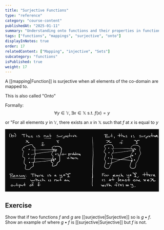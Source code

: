 ```yaml
---
title: "Surjective Functions"
type: "reference"
category: "course-content"
publishedAt: "2025-01-11"
summary: "Understanding onto functions and their properties in function theory."
tags: ["functions", "mappings", "surjective", "onto"]
displayInNotes: true
order: 17
relatedContent: ["Mapping", "injective", "Sets"]
subcategory: "functions"
isPublished: true
weight: 17
---
```


A [[mapping|Function]] is surjective when all elements of the co-domain are mapped to.

This is also called "Onto"

Formally: 
$$\forall y\in \mathbb{Y}, \exists x \in \mathbb{X} \text{ s.t. } f(x)=y$$

or "For all elements $y$ in $\mathbb{Y}$, there exists an $x$ in $\mathbb{X}$ such that $f$ at $x$ is equal to $y$


<img 
  src="/content/assets/images/Surjective.png" 
  alt="Surjective Function Example" 
  width={600} 
  height={400} 
/>

## Exercise
Show that if two functions $f$ and $g$ are [[surjective|Surjective]] so is $g \bullet f$.
Show an example of where $g \bullet f$ is [[surjective|Surjective]] but $f$ is not.